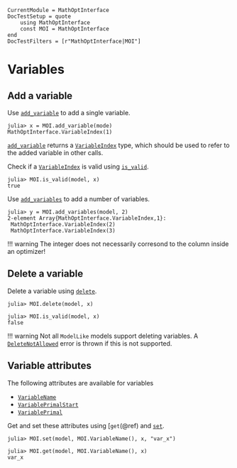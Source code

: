 ```@meta
CurrentModule = MathOptInterface
DocTestSetup = quote
    using MathOptInterface
    const MOI = MathOptInterface
end
DocTestFilters = [r"MathOptInterface|MOI"]
```

# Variables

## Add a variable

Use [`add_variable`](@ref) to add a single variable.

```jldoctest variables; setup=:(model = MOI.Utilities.Model{Float64}(); )
julia> x = MOI.add_variable(mode)
MathOptInterface.VariableIndex(1)
```
[`add_variable`](@ref) returns a [`VariableIndex`](@ref) type, which should be
used to refer to the added variable in other calls.

Check if a [`VariableIndex`](@ref) is valid using [`is_valid`](@ref).
```jldoctest variables
julia> MOI.is_valid(model, x)
true
```

Use [`add_variables`](@ref) to add a number of variables.
```jldoctest variables
julia> y = MOI.add_variables(model, 2)
2-element Array{MathOptInterface.VariableIndex,1}:
 MathOptInterface.VariableIndex(2)
 MathOptInterface.VariableIndex(3)
```

!!! warning
    The integer does not necessarily corresond to the column inside an
    optimizer!

## Delete a variable

Delete a variable using [`delete`](@ref).

```jldoctest variables
julia> MOI.delete(model, x)

julia> MOI.is_valid(model, x)
false
```

!!! warning
    Not all `ModelLike` models support deleting variables. A
    [`DeleteNotAllowed`](@ref) error is thrown if this is not supported.

## Variable attributes

The following attributes are available for variables

* [`VariableName`](@ref)
* [`VariablePrimalStart`](@ref)
* [`VariablePrimal`](@ref)

Get and set these attributes using [`get`(@ref) and [`set`](@ref).

```jldoctest constraints
julia> MOI.set(model, MOI.VariableName(), x, "var_x")

julia> MOI.get(model, MOI.VariableName(), x)
var_x
```
